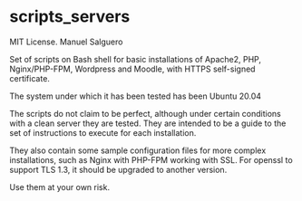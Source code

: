# scripts_servers
MIT License. Manuel Salguero

Set of scripts on Bash shell for basic installations of Apache2, PHP, Nginx/PHP-FPM, Wordpress and Moodle, with HTTPS self-signed certificate.

The system under which it has been tested has been Ubuntu 20.04

The scripts do not claim to be perfect, although under certain conditions with a clean server they are tested. They are intended to be a guide to the set of instructions to execute for each installation.

They also contain some sample configuration files for more complex installations, such as Nginx with PHP-FPM working with SSL. For openssl to support TLS 1.3, it should be upgraded to another version.

Use them at your own risk.
